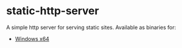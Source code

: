 static-http-server
==================

A simple http server for serving static sites. Available as binaries for:

* [Windows x64](/)
